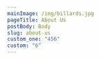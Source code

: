 ```yaml
---
mainImage: /img/billards.jpg
pageTitle: About Us
postBody: Body
slug: about-us
custom_one: "456"
custom: "6"
---
```

